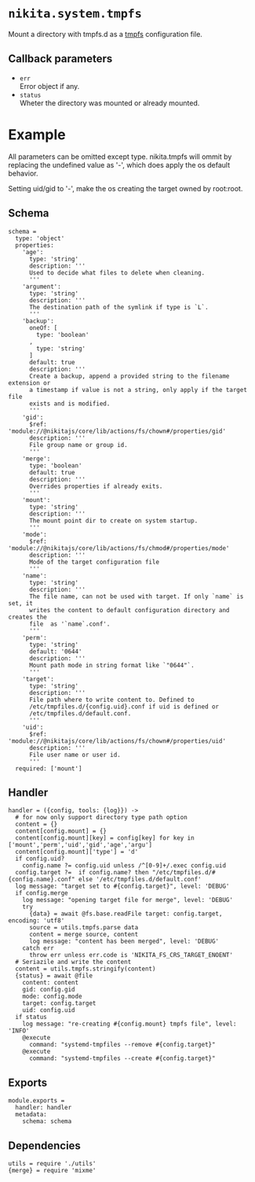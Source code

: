
# `nikita.system.tmpfs`

Mount a directory with tmpfs.d as a [tmpfs](https://www.freedesktop.org/software/systemd/man/tmpfiles.d.html) configuration file.

## Callback parameters

* `err`   
  Error object if any.
* `status`   
  Wheter the directory was mounted or already mounted.

# Example

All parameters can be omitted except type. nikita.tmpfs will ommit by replacing 
the undefined value as '-', which does apply the os default behavior.

Setting uid/gid to '-', make the os creating the target owned by root:root. 

## Schema

    schema =
      type: 'object'
      properties:
        'age':
          type: 'string'
          description: '''
          Used to decide what files to delete when cleaning.
          '''
        'argument':
          type: 'string'
          description: '''
          The destination path of the symlink if type is `L`.
          '''
        'backup':
          oneOf: [
            type: 'boolean'
          ,
            type: 'string'
          ]
          default: true
          description: '''
          Create a backup, append a provided string to the filename extension or
          a timestamp if value is not a string, only apply if the target file
          exists and is modified.
          '''
        'gid':
          $ref: 'module://@nikitajs/core/lib/actions/fs/chown#/properties/gid'
          description: '''
          File group name or group id.
          '''
        'merge':
          type: 'boolean'
          default: true
          description: '''
          Overrides properties if already exits.
          '''
        'mount':
          type: 'string'
          description: '''
          The mount point dir to create on system startup.
          '''
        'mode':
          $ref: 'module://@nikitajs/core/lib/actions/fs/chmod#/properties/mode'
          description: '''
          Mode of the target configuration file
          '''
        'name':
          type: 'string'
          description: '''
          The file name, can not be used with target. If only `name` is set, it
          writes the content to default configuration directory and creates the
          file  as '`name`.conf'.
          '''
        'perm':
          type: 'string'
          default: '0644'
          description: '''
          Mount path mode in string format like `"0644"`.
          '''
        'target':
          type: 'string'
          description: '''
          File path where to write content to. Defined to
          /etc/tmpfiles.d/{config.uid}.conf if uid is defined or
          /etc/tmpfiles.d/default.conf.
          '''
        'uid':
          $ref: 'module://@nikitajs/core/lib/actions/fs/chown#/properties/uid'
          description: '''
          File user name or user id.
          '''
      required: ['mount']

## Handler

    handler = ({config, tools: {log}}) ->
      # for now only support directory type path option
      content = {}
      content[config.mount] = {}
      content[config.mount][key] = config[key] for key in ['mount','perm','uid','gid','age','argu']
      content[config.mount]['type'] = 'd'
      if config.uid?
        config.name ?= config.uid unless /^[0-9]+/.exec config.uid
      config.target ?=  if config.name? then "/etc/tmpfiles.d/#{config.name}.conf" else '/etc/tmpfiles.d/default.conf'
      log message: "target set to #{config.target}", level: 'DEBUG'
      if config.merge
        log message: "opening target file for merge", level: 'DEBUG'
        try
          {data} = await @fs.base.readFile target: config.target, encoding: 'utf8'
          source = utils.tmpfs.parse data
          content = merge source, content
          log message: "content has been merged", level: 'DEBUG'
        catch err
          throw err unless err.code is 'NIKITA_FS_CRS_TARGET_ENOENT'
      # Seriazile and write the content
      content = utils.tmpfs.stringify(content)
      {status} = await @file
        content: content
        gid: config.gid
        mode: config.mode
        target: config.target
        uid: config.uid
      if status
        log message: "re-creating #{config.mount} tmpfs file", level: 'INFO'
        @execute
          command: "systemd-tmpfiles --remove #{config.target}"
        @execute
          command: "systemd-tmpfiles --create #{config.target}"

## Exports

    module.exports =
      handler: handler
      metadata:
        schema: schema

## Dependencies

    utils = require './utils'
    {merge} = require 'mixme'

[conf-tmpfs]: https://www.freedesktop.org/software/systemd/man/tmpfiles.d.html
